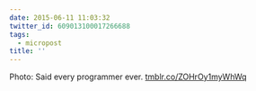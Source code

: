 ```yaml
---
date: 2015-06-11 11:03:32
twitter_id: 609013100017266688
tags:
  - micropost
title: ''
---
```


Photo: Said every programmer ever. [tmblr.co/ZOHrOy1myWhWq](http://tmblr.co/ZOHrOy1myWhWq)
